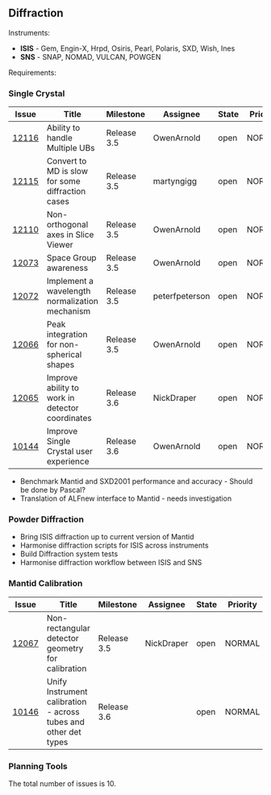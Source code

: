## Diffraction

Instruments:

- **ISIS** - Gem, Engin-X, Hrpd, Osiris, Pearl, Polaris, SXD, Wish, Ines
- **SNS** - SNAP, NOMAD, VULCAN, POWGEN

Requirements:

### Single Crystal

| Issue | Title | Milestone | Assignee | State | Priority |
| ----- | ----- | --------- | -------- | ----- | -------- |
| [12116](https//github.com/mantidproject/mantid/issue/12116) | Ability to handle Multiple UBs | Release 3.5 | OwenArnold | open | NORMAL |
| [12115](https//github.com/mantidproject/mantid/issue/12115) | Convert to MD is slow for some diffraction cases | Release 3.5 | martyngigg | open | NORMAL |
| [12110](https//github.com/mantidproject/mantid/issue/12110) | Non-orthogonal axes in Slice Viewer | Release 3.5 | OwenArnold | open | NORMAL |
| [12073](https//github.com/mantidproject/mantid/issue/12073) | Space Group awareness | Release 3.5 | OwenArnold | open | NORMAL |
| [12072](https//github.com/mantidproject/mantid/issue/12072) | Implement a wavelength normalization mechanism | Release 3.5 | peterfpeterson | open | NORMAL |
| [12066](https//github.com/mantidproject/mantid/issue/12066) | Peak integration for non-spherical shapes | Release 3.5 | OwenArnold | open | NORMAL |
| [12065](https//github.com/mantidproject/mantid/issue/12065) | Improve ability to work in detector coordinates | Release 3.6 | NickDraper | open | NORMAL |
| [10144](https//github.com/mantidproject/mantid/issue/10144) | Improve Single Crystal user experience | Release 3.6 | OwenArnold | open | NORMAL |

- Benchmark Mantid and SXD2001 performance and accuracy - Should be done by Pascal?
- Translation of ALFnew interface to Mantid - needs investigation

### Powder Diffraction

- Bring ISIS diffraction up to current version of Mantid
- Harmonise diffraction scripts for ISIS across instruments
- Build Diffraction system tests
- Harmonise diffraction workflow between ISIS and SNS

### Mantid Calibration

| Issue | Title | Milestone | Assignee | State | Priority |
| ----- | ----- | --------- | -------- | ----- | -------- |
| [12067](https//github.com/mantidproject/mantid/issue/12067) | Non-rectangular detector geometry for calibration | Release 3.5 | NickDraper | open | NORMAL |
| [10146](https//github.com/mantidproject/mantid/issue/10146) | Unify Instrument calibration  - across tubes and other det types | Release 3.6 |  | open | NORMAL |

### Planning Tools

The total number of issues is 10.
